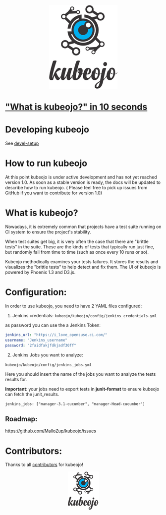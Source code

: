 <p align="center"><img src="help/logo/logo_official.png"></p>

# ["What is kubeojo?" in 10 seconds](help/README.md)

# Developing kubeojo

See [devel-setup](kubeojo/README.md)

# How to run kubeojo

At this point kubeojo is under active development and has not yet reached version 1.0. As soon as a stable version is ready, the docs will be updated to describe how to run kubeojo.
( Please feel free to pick up issues from GitHub if you want to contribute for version 1.0) 

# What is kubeojo?

Nowadays, it is extremely common that projects have a test suite running on CI system to ensure the project's stability.

When test suites get big, it is very often the case that there are "brittle tests" in the suite. These are the kinds of tests that typically run just fine, but randomly fail from time to time (such as once every 10 runs or so).

Kubeojo methodically examines your tests failures. It stores the results and visualizes the "brittle tests" to help detect and fix them. The UI of kubeojo is powered by Phoenix 1.3 and D3.js.


# Configuration:

In order to use kubeojo, you need to have 2 YAML files configured:

1) Jenkins credentials:
`kubeojo/kubeojo/config/jenkins_credentials.yml`

as password you can use the a Jenkins Token:
```yaml
jenkins_url: "https://i_love_opensuse.ci.com/"
username: "Jenkins_username"
password: "2faidfakjfdkjadf30ff"
```

2) Jenkins Jobs you want to analyze:

`kubeojo/kubeojo/config/jenkins_jobs.yml`

Here you should insert the name of the jobs you want to analyze the tests results for.

**Important**: your jobs need to export tests in **junit-format** to ensure kubeojo can fetch the junit_results.

```ỳaml
jenkins_jobs: ["manager-3.1-cucumber", "manager-Head-cucumber"]
```

## Roadmap:

https://github.com/MalloZup/kubeojo/issues

# Contributors:

Thanks to all [contributors](https://github.com/MalloZup/kubeojo/graphs/contributors) for kubeojo! 


<p align="center"><img src="help/logo/logo_small_official.png"></p>
